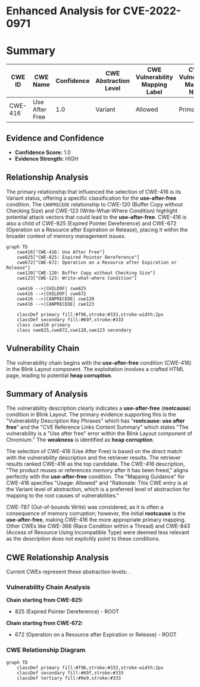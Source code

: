 # Enhanced Analysis for CVE-2022-0971

# Summary
| CWE ID | CWE Name | Confidence | CWE Abstraction Level | CWE Vulnerability Mapping Label | CWE-Vulnerability Mapping Notes |
|---|---|---|---|---|---|
| CWE-416 | Use After Free | 1.0 | Variant | Allowed | Primary CWE |

## Evidence and Confidence

*   **Confidence Score:** 1.0
*   **Evidence Strength:** HIGH

## Relationship Analysis
The primary relationship that influenced the selection of CWE-416 is its Variant status, offering a specific classification for the **use-after-free** condition. The `CANPRECEDE` relationship to CWE-120 (Buffer Copy without Checking Size) and CWE-123 (Write-What-Where Condition) highlight potential attack vectors that could lead to the **use-after-free**. CWE-416 is also a child of CWE-825 (Expired Pointer Dereference) and CWE-672 (Operation on a Resource after Expiration or Release), placing it within the broader context of memory management issues.

```mermaid
graph TD
    cwe416["CWE-416: Use After Free"]
    cwe825["CWE-825: Expired Pointer Dereference"]
    cwe672["CWE-672: Operation on a Resource after Expiration or Release"]
    cwe120["CWE-120: Buffer Copy without Checking Size"]
    cwe123["CWE-123: Write-what-where Condition"]
    
    cwe416 -->|CHILDOF| cwe825
    cwe416 -->|CHILDOF| cwe672
    cwe416 -->|CANPRECEDE| cwe120
    cwe416 -->|CANPRECEDE| cwe123

    classDef primary fill:#f96,stroke:#333,stroke-width:2px
    classDef secondary fill:#69f,stroke:#333
    class cwe416 primary
    class cwe825,cwe672,cwe120,cwe123 secondary
```

## Vulnerability Chain
The vulnerability chain begins with the **use-after-free** condition (CWE-416) in the Blink Layout component. The exploitation involves a crafted HTML page, leading to potential **heap corruption**.

## Summary of Analysis
The vulnerability description clearly indicates a **use-after-free** (**rootcause**) condition in Blink Layout. The primary evidence supporting this is the "Vulnerability Description Key Phrases" which has "**rootcause:** **use after free**" and the "CVE Reference Links Content Summary" which states "The vulnerability is a "Use after free" error within the Blink Layout component of Chromium." The **weakness** is identified as **heap corruption**.

The selection of CWE-416 (Use After Free) is based on the direct match with the vulnerability description and the retriever results. The retriever results ranked CWE-416 as the top candidate. The CWE-416 description, "The product reuses or references memory after it has been freed," aligns perfectly with the **use-after-free** condition. The "Mapping Guidance" for CWE-416 specifies "Usage: Allowed" and "Rationale: This CWE entry is at the Variant level of abstraction, which is a preferred level of abstraction for mapping to the root causes of vulnerabilities."

CWE-787 (Out-of-bounds Write) was considered, as it is often a consequence of memory corruption; however, the initial **rootcause** is the **use-after-free**, making CWE-416 the more appropriate primary mapping. Other CWEs like CWE-366 (Race Condition within a Thread) and CWE-843 (Access of Resource Using Incompatible Type) were deemed less relevant as the description does not explicitly point to these conditions.


## CWE Relationship Analysis

Current CWEs represent these abstraction levels: .


### Vulnerability Chain Analysis

**Chain starting from CWE-825:**
- 825 (Expired Pointer Dereference) - ROOT


**Chain starting from CWE-672:**
- 672 (Operation on a Resource after Expiration or Release) - ROOT



### CWE Relationship Diagram

```mermaid
graph TD
    classDef primary fill:#f96,stroke:#333,stroke-width:2px
    classDef secondary fill:#69f,stroke:#333
    classDef tertiary fill:#9e9,stroke:#333
```